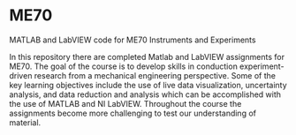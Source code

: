 # ME70
MATLAB and LabVIEW code for ME70 Instruments and Experiments

In this repository there are completed Matlab and LabVIEW assignments for ME70. The goal of the course is to develop skills in conduction experiment-driven research from a mechanical engineering perspective. Some of the key learning objectives include the use of live data visualization, uncertainty analysis, and data reduction and analysis which can be accomplished with the use of MATLAB and NI LabVIEW. Throughout the course the assignments become more challenging to test our understanding of material.
